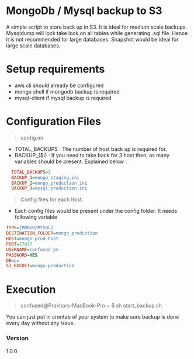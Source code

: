 # MongoDb / Mysql backup to S3

A simple script to store back up in S3. It is ideal for medium scale backups. Mysqldump will lock take lock on all tables while generating .sql file. Hence it is not recommended for large databases.
Snapshot would be ideal for large scale databases.

# Setup requirements
  - aws cli should already be configured
  - mongo shell if mongodb backup is required
  - mysql-client if mysql backup is required

# Configuration Files

> config.ini
  - TOTAL_BACKUPS : The number of host back up is required for.
  - BACKUP_{$i} : If you need to take back for 3 host then, as many variables should be present. Explained below :

```config.ini
  TOTAL_BACKUPS=3
  BACKUP_1=mongo_staging.ini
  BACKUP_2=mongo_production.ini
  BACKUP_3=mysql_production.ini
```

> Config files for each host.
- Each config files would be present under the config folder. It needs following variable

```config.ini
TYPE=[MONGO/MYSQL]
DESTINATION_FOLDER=mongo_production
HOST=mongo-prod-host
PORT=27017
USERNAME=confused-pv
PASSWORD=YES
DB=pv
S3_BUCKET=mongo-production
```
# Execution

> confused@Prakhars-MacBook-Pro ~ $ sh start_backup.sh

You can just put in crontab of your system to make sure backup is done every day without any issue.

### Version
1.0.0
